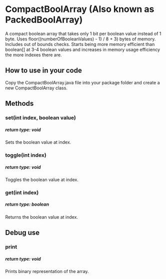 # CompactBoolArray (Also known as PackedBoolArray)
A compact boolean array that takes only 1 bit per boolean value instead of 1 byte.
Uses floor((numberOfBooleanValues) - 1) / 8 + 3) bytes of memory.
Includes out of bounds checks. 
Starts being more memory efficient than boolean[] at 3-4 boolean values and increases in memory usage efficiency the more indexes there are. 

## How to use in your code
Copy the CompactBoolArray.java file into your package folder and create a new CompactBoolArray class.

## Methods
### set(int index, boolean value)
##### return type: void
Sets the boolean value at index.

### toggle(int index)
##### return type: void
Toggles the boolean value at index.

### get(int index)
##### return type: boolean
Returns the boolean value at index.

## Debug use
### print
##### return type: void
Prints binary representation of the array.

